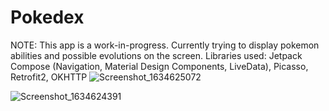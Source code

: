 # Pokedex
NOTE: This app is a work-in-progress. Currently trying to display pokemon abilities and possible evolutions on the screen.
Libraries used: Jetpack Compose (Navigation, Material Design Components, LiveData), Picasso, Retrofit2, OKHTTP
![Screenshot_1634625072](https://user-images.githubusercontent.com/75265195/137855808-16d154ba-db6f-4a65-b5c0-aeb844c6e608.png)

![Screenshot_1634624391](https://user-images.githubusercontent.com/75265195/137855617-465b9abc-0a8b-47c1-a109-345e9a6b824e.png)
